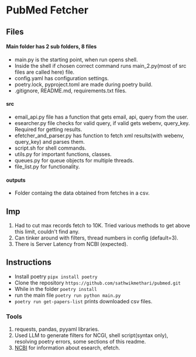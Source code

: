 # PubMed Fetcher
## Files
<h4>Main folder has 2 sub folders, 8 files</h4>
  <ul>
    <li>main.py is the starting point, when run opens shell.</li>
    <li>Inside the shell if chosen correct command runs main_2.py(most of src files are called here) file.</li>
    <li>config.yaml has configuration settings.</li>
    <li>poetry.lock, pyproject.toml are made during poetry build.</li>
    <li>.gitignore, README.md, requirements.txt files.</li>    
  </ul>
<h4>src</h4>
  <ul>
    <li>email_api.py file has a function that gets email, api, query from the user.</li>
    <li>esearcher.py file checks for valid query, if valid gets webenv, query_key. Required for getting results.</li>
    <li>efetcher_and_parser.py has function to fetch xml results(with webenv, query_key) and parses them.</li>
    <li>script.sh for shell commands.</li>
    <li>utils.py for important functions, classes.</li>
    <li>queues.py for queue objects for multiple threads.</li>
    <li>file_list.py for functionality.</li>  
  </ul>
<h4>outputs</h4>
  <ul>
    <li>Folder containg the data obtained from fetches in a csv.</li>
  </ul>

## Imp
1. Had to cut max records fetch to 10K. Tried various methods to get above this limit, couldn't find any.
2. Can tinker around with filters, thread numbers in config (default=3).
3. There is Server Latency from NCBI (expected). 

## Instructions
<ul>
    <li>Install poetry <code>pipx install poetry</code></li>
    <li>Clone the repository <code>https://github.com/sathwikmethari/pubmed.git</code></li>
    <li>While in the folder <code>poetry install</code></li>
    <li>run the main file <code>poetry run python main.py</code></li>
    <li><code>poetry run get-papers-list</code> prints downloaded csv files.</li>  
  </ul>
  
### Tools
1. requests, pandas, pyyaml libraries.
2. Used LLM to generate filters for NCGI, shell script(syntax only), resolving poetry errors, some sections of this readme.
3. [NCBI](https://www.ncbi.nlm.nih.gov/books/NBK25499/) for information about esearch, efetch.
